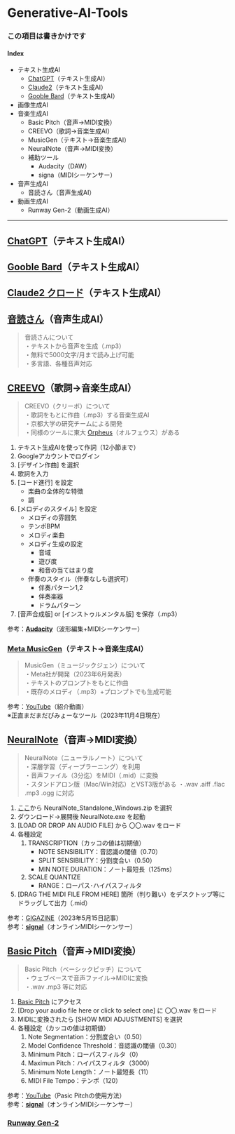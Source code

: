 # Generative-AI-Tools

### この項目は書きかけです

#### Index
* テキスト生成AI
    * [ChatGPT](#ChatGPT)（テキスト生成AI）
    * [Claude2](#Claude)（テキスト生成AI）
    * [Gooble Bard](#Bard)（テキスト生成AI）
* 画像生成AI
* 音楽生成AI
    * Basic Pitch（音声→MIDI変換）
    * CREEVO（歌詞→音楽生成AI）
    * MusicGen（テキスト→音楽生成AI）
    * NeuralNote（音声→MIDI変換）
    * 補助ツール
        * Audacity（DAW）
        * signa（MIDIシーケンサー）
* 音声生成AI
    * 音読さん（音声生成AI）
* 動画生成AI
    * Runway Gen-2（動画生成AI）

***
<a id="ChatGPT"></a>

## [ChatGPT](https://chat.openai.com/)（テキスト生成AI）


<a id="Bard"></a>

## [Gooble Bard](https://bard.google.com/chat)（テキスト生成AI）


<a id="Claude"></a>

## [Claude2 クロード](https://claude.ai/chats)（テキスト生成AI）


## [**音読さん**](https://ondoku3.com/ja/)（音声生成AI）

> 音読さんについて  
    ・テキストから音声を生成（.mp3）  
    ・無料で5000文字/月まで読み上げ可能  
    ・多言語、各種音声対応

## [**CREEVO**](https://creevo-music.com/)（歌詞→音楽生成AI）

> CREEVO（クリーボ）について  
    ・歌詞をもとに作曲（.mp3）する音楽生成AI  
    ・京都大学の研究チームによる開発  
    ・同様のツールに東大 [Orpheus](https://www.orpheus-music.org/)（オルフェウス）がある

1. テキスト生成AIを使って作詞（12小節まで）
1. Googleアカウントでログイン
1. [デザイン作曲] を選択
1. 歌詞を入力
1. [コード進行] を設定
    * 楽曲の全体的な特徴
    * 調
1. [メロディのスタイル] を設定
    * メロディの雰囲気
    * テンポBPM
    * メロディ楽曲
    * メロディ生成の設定
        * 音域
        * 遊び度
        * 和音の当てはまり度
    * 伴奏のスタイル（伴奏なしも選択可）
        * 伴奏パターン1,2
        * 伴奏楽器
        * ドラムパターン
1. [音声合成版] or [インストゥルメンタル版] を保存（.mp3）  

参考：[**Audacity**](https://apps.microsoft.com/detail/audacity/XP8K0J757HHRDW?hl=ja-jp&gl=JP)（波形編集+MIDIシーケンサー）  


### [**Meta MusicGen**](https://huggingface.co/spaces/facebook/MusicGen)（テキスト→音楽生成AI）

> MusicGen（ミュージックジェン）について  
    ・Meta社が開発（2023年6月発表）  
    ・テキストのプロンプトをもとに作曲  
    ・既存のメロディ（.mp3）+プロンプトでも生成可能  

参考：[YouTube](https://www.youtube.com/results?search_query=Meta+MusicGen)（紹介動画）  
※正直まだまだびみょーなツール（2023年11月4日現在）  


## [**NeuralNote**](https://github.com/DamRsn/NeuralNote)（音声→MIDI変換）

> NeuralNote（ニューラルノート）について  
    ・深層学習（ディープラーニング）を利用  
    ・音声ファイル（3分迄）をMIDI（.mid）に変換  
    ・スタンドアロン版（Mac/Win対応）とVST3版がある
    ・.wav .aiff .flac .mp3 .ogg に対応

1. [ここ](https://github.com/DamRsn/NeuralNote/releases)から NeuralNote_Standalone_Windows.zip を選択
1. ダウンロード→展開後 NeuralNote.exe を起動
1. [LOAD OR DROP AN AUDIO FILE] から 〇〇.wav をロード
1. 各種設定  
    1. TRANSCRIPTION（カッコの値は初期値）
        * NOTE SENSIBILITY：音認識の閾値（0.70）
        * SPLIT SENSIBILITY：分割度合い（0.50）
        * MIN NOTE DURATION：ノート最短長（125ms）
    1. SCALE QUANTIZE
        * RANGE：ローパス･ハイパスフィルタ
1. [DRAG THE MIDI FILE FROM HERE] 箇所（判り難い）をデスクトップ等にドラッグして出力（.mid）  

参考：[GIGAZINE](https://gigazine.net/news/20230515-neuralnote/)（2023年5月15日記事）  
参考：[**signal**](https://signal.vercel.app/)（オンラインMIDIシーケンサー）  


## [Basic Pitch](https://basicpitch.spotify.com/)（音声→MIDI変換）

> Basic Pitch（ベーシックピッチ）について  
    ・ウェブベースで音声ファイル→MIDIに変換  
    ・.wav .mp3 等に対応

1. [Basic Pitch](https://basicpitch.spotify.com/) にアクセス
1. [Drop your audio file here or click to select one] に 〇〇.wav をロード
1. MIDIに変換されたら [SHOW MIDI ADJUSTMENTS] を選択
1. 各種設定（カッコの値は初期値）
    1. Note Segmentation：分割度合い（0.50）
    1. Model Confidence Threshold：音認識の閾値（0.30）
    1. Minimum Pitch：ローパスフィルタ（0）
    1. Maximun Pitch：ハイパスフィルタ（3000）
    1. Minimum Note Length：ノート最短長（11）
    1. MIDI File Tempo：テンポ（120）

参考：[YouTube](https://www.youtube.com/watch?v=rFq_2CwFMwo)（Pasic Pitchの使用方法）  
参考：[**signal**](https://signal.vercel.app/)（オンラインMIDIシーケンサー）  


### [**Runway Gen-2**](https://app.runwayml.com/video-tools/teams/takashi246ra/dashboard)